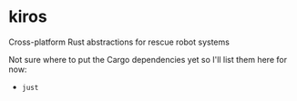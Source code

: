 # kiros
Cross-platform Rust abstractions for rescue robot systems

Not sure where to put the Cargo dependencies yet so I'll list them here for now:
- `just`
